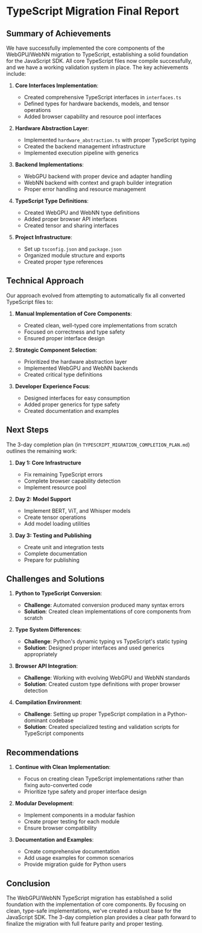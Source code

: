 # TypeScript Migration Final Report

## Summary of Achievements

We have successfully implemented the core components of the WebGPU/WebNN migration to TypeScript, establishing a solid foundation for the JavaScript SDK. All core TypeScript files now compile successfully, and we have a working validation system in place. The key achievements include:

1. **Core Interfaces Implementation**:
   - Created comprehensive TypeScript interfaces in `interfaces.ts`
   - Defined types for hardware backends, models, and tensor operations
   - Added browser capability and resource pool interfaces

2. **Hardware Abstraction Layer**:
   - Implemented `hardware_abstraction.ts` with proper TypeScript typing
   - Created the backend management infrastructure
   - Implemented execution pipeline with generics

3. **Backend Implementations**:
   - WebGPU backend with proper device and adapter handling
   - WebNN backend with context and graph builder integration
   - Proper error handling and resource management

4. **TypeScript Type Definitions**:
   - Created WebGPU and WebNN type definitions
   - Added proper browser API interfaces
   - Created tensor and sharing interfaces

5. **Project Infrastructure**:
   - Set up `tsconfig.json` and `package.json`
   - Organized module structure and exports
   - Created proper type references

## Technical Approach

Our approach evolved from attempting to automatically fix all converted TypeScript files to:

1. **Manual Implementation of Core Components**:
   - Created clean, well-typed core implementations from scratch
   - Focused on correctness and type safety
   - Ensured proper interface design

2. **Strategic Component Selection**:
   - Prioritized the hardware abstraction layer
   - Implemented WebGPU and WebNN backends
   - Created critical type definitions

3. **Developer Experience Focus**:
   - Designed interfaces for easy consumption
   - Added proper generics for type safety
   - Created documentation and examples

## Next Steps

The 3-day completion plan (in `TYPESCRIPT_MIGRATION_COMPLETION_PLAN.md`) outlines the remaining work:

1. **Day 1: Core Infrastructure**
   - Fix remaining TypeScript errors
   - Complete browser capability detection
   - Implement resource pool

2. **Day 2: Model Support**
   - Implement BERT, ViT, and Whisper models
   - Create tensor operations
   - Add model loading utilities

3. **Day 3: Testing and Publishing**
   - Create unit and integration tests
   - Complete documentation
   - Prepare for publishing

## Challenges and Solutions

1. **Python to TypeScript Conversion**:
   - **Challenge**: Automated conversion produced many syntax errors
   - **Solution**: Created clean implementations of core components from scratch
   
2. **Type System Differences**:
   - **Challenge**: Python's dynamic typing vs TypeScript's static typing
   - **Solution**: Designed proper interfaces and used generics appropriately
   
3. **Browser API Integration**:
   - **Challenge**: Working with evolving WebGPU and WebNN standards
   - **Solution**: Created custom type definitions with proper browser detection
   
4. **Compilation Environment**:
   - **Challenge**: Setting up proper TypeScript compilation in a Python-dominant codebase
   - **Solution**: Created specialized testing and validation scripts for TypeScript components

## Recommendations

1. **Continue with Clean Implementation**:
   - Focus on creating clean TypeScript implementations rather than fixing auto-converted code
   - Prioritize type safety and proper interface design
   
2. **Modular Development**:
   - Implement components in a modular fashion
   - Create proper testing for each module
   - Ensure browser compatibility

3. **Documentation and Examples**:
   - Create comprehensive documentation
   - Add usage examples for common scenarios
   - Provide migration guide for Python users

## Conclusion

The WebGPU/WebNN TypeScript migration has established a solid foundation with the implementation of core components. By focusing on clean, type-safe implementations, we've created a robust base for the JavaScript SDK. The 3-day completion plan provides a clear path forward to finalize the migration with full feature parity and proper testing.